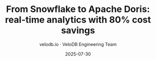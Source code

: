 ---
{
    'title': 'From Snowflake to Apache Doris: real-time analytics with 80% cost savings',
    'summary': "Parth Soni, a Senior Data Engineer at Planet, completed a real-world migration from Snowflake to Apache Doris. Following the migration, his team reduced their monthly costs from $25K to $5K, while gaining truly real-time data ingestion, 5x faster query performance across various scenarios, and up to 90x speed improvements for large-table analytics.",
    'description': "Parth Soni, a Senior Data Engineer at Planet, completed a real-world migration from Snowflake to Apache Doris. Following the migration, his team reduced their monthly costs from $25K to $5K, while gaining truly real-time data ingestion, 5x faster query performance across various scenarios, and up to 90x speed improvements for large-table analytics.",
    'date': '2025-07-30',
    'author': 'velodb.io · VeloDB Engineering Team',
    'externalLink': 'https://www.velodb.io/blog/1435',
    'tags': ['Best Practice'],
    "image": '/images/snowflake-to-doris.jpg'
}
---